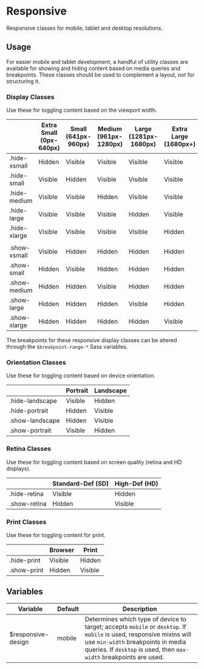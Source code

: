 # Responsive #

Responsive classes for mobile, tablet and desktop resolutions.

## Usage ##

For easier mobile and tablet development, a handful of utility classes are available
for showing and hiding content based on media queries and breakpoints.
These classes should be used to complement a layout, not for structuring it.

### Display Classes ###

Use these for toggling content based on the viewport width.

<table class="table is-striped data-table">
    <thead>
        <tr>
            <th> </th>
            <th>Extra Small (0px-640px)</th>
            <th>Small (641px-960px)</th>
            <th>Medium (961px-1280px)</th>
            <th>Large (1281px-1680px)</th>
            <th>Extra Large (1680px+)</th>
        </tr>
    </thead>
    <tbody>
        <tr>
            <td>.hide-xsmall</td>
            <td>Hidden</td>
            <td class="is-success">Visible</td>
            <td class="is-success">Visible</td>
            <td class="is-success">Visible</td>
            <td class="is-success">Visible</td>
        </tr>
        <tr>
            <td>.hide-small</td>
            <td class="is-success">Visible</td>
            <td>Hidden</td>
            <td class="is-success">Visible</td>
            <td class="is-success">Visible</td>
            <td class="is-success">Visible</td>
        </tr>
        <tr>
            <td>.hide-medium</td>
            <td class="is-success">Visible</td>
            <td class="is-success">Visible</td>
            <td>Hidden</td>
            <td class="is-success">Visible</td>
            <td class="is-success">Visible</td>
        </tr>
        <tr>
            <td>.hide-large</td>
            <td class="is-success">Visible</td>
            <td class="is-success">Visible</td>
            <td class="is-success">Visible</td>
            <td>Hidden</td>
            <td class="is-success">Visible</td>
        </tr>
        <tr>
            <td>.hide-xlarge</td>
            <td class="is-success">Visible</td>
            <td class="is-success">Visible</td>
            <td class="is-success">Visible</td>
            <td class="is-success">Visible</td>
            <td>Hidden</td>
        </tr>
        <tr class="table-divider">
            <td colspan="6"></td>
        </tr>
        <tr>
            <td>.show-xsmall</td>
            <td class="is-success">Visible</td>
            <td>Hidden</td>
            <td>Hidden</td>
            <td>Hidden</td>
            <td>Hidden</td>
        </tr>
        <tr>
            <td>.show-small</td>
            <td>Hidden</td>
            <td class="is-success">Visible</td>
            <td>Hidden</td>
            <td>Hidden</td>
            <td>Hidden</td>
        </tr>
        <tr>
            <td>.show-medium</td>
            <td>Hidden</td>
            <td>Hidden</td>
            <td class="is-success">Visible</td>
            <td>Hidden</td>
            <td>Hidden</td>
        </tr>
        <tr>
            <td>.show-large</td>
            <td>Hidden</td>
            <td>Hidden</td>
            <td>Hidden</td>
            <td class="is-success">Visible</td>
            <td>Hidden</td>
        </tr>
        <tr>
            <td>.show-xlarge</td>
            <td>Hidden</td>
            <td>Hidden</td>
            <td>Hidden</td>
            <td>Hidden</td>
            <td class="is-success">Visible</td>
        </tr>
    </tbody>
</table>

<div class="notice is-info">
    The breakpoints for these responsive display classes
    can be altered through the <code>$breakpoint-range-*</code> Sass variables.
</div>

### Orientation Classes ###

Use these for toggling content based on device orientation.

<table class="table is-striped data-table">
    <thead>
        <tr>
            <th> </th>
            <th>Portrait</th>
            <th>Landscape</th>
        </tr>
    </thead>
    <tbody>
        <tr>
            <td>.hide-landscape</td>
            <td class="is-success">Visible</td>
            <td>Hidden</td>
        </tr>
        <tr>
            <td>.hide-portrait</td>
            <td>Hidden</td>
            <td class="is-success">Visible</td>
        </tr>
        <tr>
            <td>.show-landscape</td>
            <td>Hidden</td>
            <td class="is-success">Visible</td>
        </tr>
        <tr>
            <td>.show-portrait</td>
            <td class="is-success">Visible</td>
            <td>Hidden</td>
        </tr>
    </tbody>
</table>

### Retina Classes ###

Use these for toggling content based on screen quality (retina and HD displays).

<table class="table is-striped data-table">
    <thead>
        <tr>
            <th> </th>
            <th>Standard-Def (SD)</th>
            <th>High-Def (HD)</th>
        </tr>
    </thead>
    <tbody>
        <tr>
            <td>.hide-retina</td>
            <td class="is-success">Visible</td>
            <td>Hidden</td>
        </tr>
        <tr>
            <td>.show-retina</td>
            <td>Hidden</td>
            <td class="is-success">Visible</td>
        </tr>
    </tbody>
</table>

### Print Classes ###

Use these for toggling content for print.

<table class="table is-striped data-table">
    <thead>
        <tr>
            <th> </th>
            <th>Browser</th>
            <th>Print</th>
        </tr>
    </thead>
    <tbody>
        <tr>
            <td>.hide-print</td>
            <td class="is-success">Visible</td>
            <td>Hidden</td>
        </tr>
        <tr>
            <td>.show-print</td>
            <td>Hidden</td>
            <td class="is-success">Visible</td>
        </tr>
    </tbody>
</table>

## Variables ##

<table class="table is-striped data-table">
    <thead>
        <tr>
            <th>Variable</th>
            <th>Default</th>
            <th>Description</th>
        </tr>
    </thead>
    <tbody>
        <tr>
            <td>$responsive-design</td>
            <td>mobile</td>
            <td>
                Determines which type of device to target; accepts <code>mobile</code> or <code>desktop</code>.
                If <code>mobile</code> is used, responsive mixins will use <code>min-width</code> breakpoints in media queries.
                If <code>desktop</code> is used, then <code>max-width</code> breakpoints are used.
            </td>
        </tr>
    </tbody>
</table>
